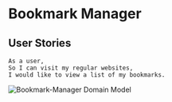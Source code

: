 # Bookmark Manager

## User Stories

```
As a user,
So I can visit my regular websites,
I would like to view a list of my bookmarks.
```

![Bookmark-Manager Domain Model](https://i.imgur.com/ecog8j8.png)
